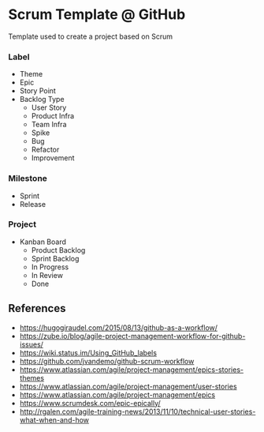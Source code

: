 # Scrum Template @ GitHub
Template used to create a project based on Scrum
### Label
* Theme
* Epic
* Story Point
* Backlog Type    
  * User Story
  * Product Infra
  * Team Infra
  * Spike
  * Bug
  * Refactor
  * Improvement
### Milestone
* Sprint
* Release
### Project
* Kanban Board
  * Product Backlog
  * Sprint Backlog
  * In Progress
  * In Review
  * Done
## References
* https://hugogiraudel.com/2015/08/13/github-as-a-workflow/
* https://zube.io/blog/agile-project-management-workflow-for-github-issues/
* https://wiki.status.im/Using_GitHub_labels
* https://github.com/jvandemo/github-scrum-workflow
* https://www.atlassian.com/agile/project-management/epics-stories-themes
* https://www.atlassian.com/agile/project-management/user-stories
* https://www.atlassian.com/agile/project-management/epics
* https://www.scrumdesk.com/epic-epically/
* http://rgalen.com/agile-training-news/2013/11/10/technical-user-stories-what-when-and-how

